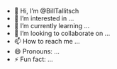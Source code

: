 - 👋 Hi, I’m @BillTallitsch
- 👀 I’m interested in ...
- 🌱 I’m currently learning ...
- 💞️ I’m looking to collaborate on ...
- 📫 How to reach me ...
- 😄 Pronouns: ...
- ⚡ Fun fact: ...

<!---
BillTallitsch/BillTallitsch is a ✨ special ✨ repository because its `README.md` (this file) appears on your GitHub profile.
You can click the Preview link to take a look at your changes.
--->
